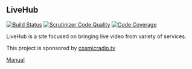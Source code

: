 ## LiveHub

[![Build Status](https://travis-ci.org/t2t2/livehub.svg)](https://travis-ci.org/t2t2/livehub)
[![Scrutinizer Code Quality](https://scrutinizer-ci.com/g/t2t2/livehub/badges/quality-score.png?b=master)](https://scrutinizer-ci.com/g/t2t2/livehub/?branch=master)
[![Code Coverage](https://scrutinizer-ci.com/g/t2t2/livehub/badges/coverage.png?b=master)](https://scrutinizer-ci.com/g/t2t2/livehub/?branch=master)

LiveHub is a site focused on bringing live video from variety of services.

This project is sponsored by [cosmicradio.tv](http://cosmicradio.tv/)

[Manual](https://github.com/t2t2/livehub/wiki)